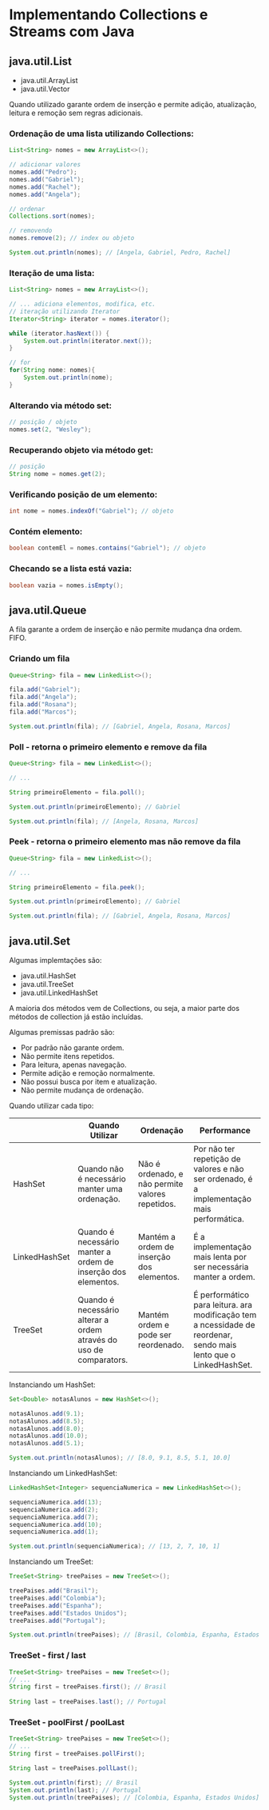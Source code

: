 # Implementando Collections e Streams com Java


## java.util.List

- java.util.ArrayList 
- java.util.Vector

Quando utilizado garante ordem de inserção e permite adição, atualização, leitura e remoção sem regras adicionais.

### Ordenação de uma lista utilizando Collections:
```java
List<String> nomes = new ArrayList<>();

// adicionar valores
nomes.add("Pedro");
nomes.add("Gabriel");
nomes.add("Rachel");
nomes.add("Angela");

// ordenar
Collections.sort(nomes);

// removendo
nomes.remove(2); // index ou objeto

System.out.println(nomes); // [Angela, Gabriel, Pedro, Rachel]
```

### Iteração de uma lista:
```java
List<String> nomes = new ArrayList<>();

// ... adiciona elementos, modifica, etc.
// iteração utilizando Iterator
Iterator<String> iterator = nomes.iterator();

while (iterator.hasNext()) {
    System.out.println(iterator.next());
}

// for
for(String nome: nomes){
    System.out.println(nome);
}
```

### Alterando via método set:
```java
// posição / objeto
nomes.set(2, "Wesley");
```

### Recuperando objeto via método get:
```java
// posição
String nome = nomes.get(2);
```

### Verificando posição de um elemento:
```java
int nome = nomes.indexOf("Gabriel"); // objeto
```

### Contém elemento:
```java
boolean contemEl = nomes.contains("Gabriel"); // objeto
```

### Checando se a lista está vazia:
```java
boolean vazia = nomes.isEmpty(); 
```

## java.util.Queue

A fila garante a ordem de inserção e não permite mudança dna ordem. FIFO.

### Criando um fila

```java
Queue<String> fila = new LinkedList<>();

fila.add("Gabriel");
fila.add("Angela");
fila.add("Rosana");
fila.add("Marcos");

System.out.println(fila); // [Gabriel, Angela, Rosana, Marcos]
```

### Poll - retorna o primeiro elemento e remove da fila
```java
Queue<String> fila = new LinkedList<>();

// ...

String primeiroElemento = fila.poll(); 

System.out.println(primeiroElemento); // Gabriel

System.out.println(fila); // [Angela, Rosana, Marcos]
```

### Peek - retorna o primeiro elemento mas não remove da fila
```java
Queue<String> fila = new LinkedList<>();

// ...

String primeiroElemento = fila.peek(); 

System.out.println(primeiroElemento); // Gabriel

System.out.println(fila); // [Gabriel, Angela, Rosana, Marcos]
```

## java.util.Set

Algumas implemtações são:
- java.util.HashSet
- java.util.TreeSet
- java.util.LinkedHashSet

A maioria dos métodos vem de Collections, ou seja, a maior parte dos métodos de collection já estão incluídas.

Algumas premissas padrão são:
- Por padrão não garante ordem.
- Não permite itens repetidos.
- Para leitura, apenas navegação.
- Permite adição e remoção normalmente.
- Não possui busca por item e atualização.
- Não permite mudança de ordenação.

Quando utilizar cada tipo:

|               | Quando Utilizar | Ordenação | Performance |
| ------------- | ------------- | ------------- | ------------- |
| HashSet  | Quando não é necessário manter uma ordenação.  | Não é ordenado, e não permite valores repetidos.  | Por não ter repetição de valores e não ser ordenado, é a implementação mais performática.  |
| LinkedHashSet | Quando é necessário manter a ordem de inserção dos elementos.  | Mantém a ordem de inserção dos elementos.  | É a implementação mais lenta por ser necessária manter a ordem.  |
| TreeSet | Quando é necessário alterar a ordem através do uso de comparators.  | Mantém ordem e pode ser reordenado.  | É performático para leitura. ara modificação tem a ncessidade de reordenar, sendo mais lento que o LinkedHashSet.  |

Instanciando um HashSet:
```java
Set<Double> notasAlunos = new HashSet<>();

notasAlunos.add(9.1);
notasAlunos.add(8.5);
notasAlunos.add(8.0);
notasAlunos.add(10.0);
notasAlunos.add(5.1);

System.out.println(notasAlunos); // [8.0, 9.1, 8.5, 5.1, 10.0]
```

Instanciando um LinkedHashSet:
```java
LinkedHashSet<Integer> sequenciaNumerica = new LinkedHashSet<>();

sequenciaNumerica.add(13);
sequenciaNumerica.add(2);
sequenciaNumerica.add(7);
sequenciaNumerica.add(10);
sequenciaNumerica.add(1);

System.out.println(sequenciaNumerica); // [13, 2, 7, 10, 1]
```

Instanciando um TreeSet:
```java
TreeSet<String> treePaises = new TreeSet<>();

treePaises.add("Brasil");
treePaises.add("Colombia");
treePaises.add("Espanha");
treePaises.add("Estados Unidos");
treePaises.add("Portugal");

System.out.println(treePaises); // [Brasil, Colombia, Espanha, Estados Unidos, Portugal]

```

### TreeSet - first / last
```java
TreeSet<String> treePaises = new TreeSet<>();
// ...
String first = treePaises.first(); // Brasil
 
String last = treePaises.last(); // Portugal
```

### TreeSet - poolFirst / poolLast
```java
TreeSet<String> treePaises = new TreeSet<>();
// ...
String first = treePaises.pollFirst();

String last = treePaises.pollLast();

System.out.println(first); // Brasil
System.out.println(last); // Portugal
System.out.println(treePaises); // [Colombia, Espanha, Estados Unidos]
```